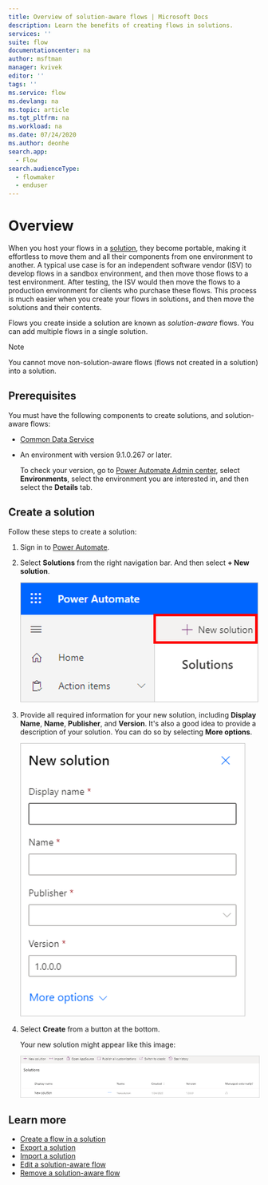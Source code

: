```yaml
---
title: Overview of solution-aware flows | Microsoft Docs
description: Learn the benefits of creating flows in solutions.
services: ''
suite: flow
documentationcenter: na
author: msftman
manager: kvivek
editor: ''
tags: ''
ms.service: flow
ms.devlang: na
ms.topic: article
ms.tgt_pltfrm: na
ms.workload: na
ms.date: 07/24/2020
ms.author: deonhe
search.app: 
  - Flow
search.audienceType: 
  - flowmaker
  - enduser
---
```


# Overview


When you host your flows in a [solution](https://docs.microsoft.com/powerapps/maker/common-data-service/solutions-overview), they become portable, making it effortless to move them and all their components from one environment to another. A typical use case is for an independent software vendor (ISV) to develop flows in a sandbox environment, and then move those flows to a test environment. After testing, the ISV would then move the flows to a production environment for clients who purchase these flows. This process is much easier when you create your flows in solutions, and then move the solutions and their contents.

Flows you create inside a solution are known as *solution-aware* flows. You can add multiple flows in a single solution.

> [!NOTE] 
> You cannot move non-solution-aware flows (flows not created in a solution) into a solution.

## Prerequisites

You must have the following components to create solutions, and solution-aware flows:

- [Common Data Service](https://docs.microsoft.com/powerapps/maker/common-data-service/data-platform-intro)
- An environment with version 9.1.0.267 or later.

  To check your version, go to [Power Automate Admin center](https://admin.flow.microsoft.com), select **Environments**, select the environment you are interested in, and then select the **Details** tab.

## Create a solution

Follow these steps to create a solution:

1. Sign in to [Power Automate](https://flow.microsoft.com).
1. Select **Solutions** from the right navigation bar. And then select **+ New solution**.

     ![](./media/overview-solution-flows/select-new-solution.png)

1. Provide all required information for your new solution, including **Display Name**, **Name**, **Publisher**, and **Version**. It's also a good idea to provide a description of your solution. You can do so by selecting **More options**.

   ![](./media/overview-solution-flows/new-solution.png)

1. Select **Create** from a button at the bottom.

      Your new solution might appear like this image:

   ![](./media/overview-solution-flows/new-solution-created.png)


## Learn more

- [Create a flow in a solution](./create-flow-solution.md)
- [Export a solution](./export-flow-solution.md)
- [Import a solution](./import-flow-solution.md)
- [Edit a solution-aware flow](./edit-solution-aware-flow.md)
- [Remove a solution-aware flow](./remove-solution-aware-flow.md)
